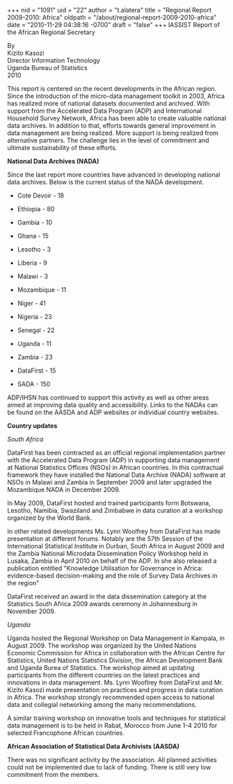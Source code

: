+++
nid = "1091"
uid = "22"
author = "t.alatera"
title = "Regional Report 2009-2010: Africa"
oldpath = "/about/regional-report-2009-2010-africa"
date = "2010-11-29 04:38:16 -0700"
draft = "false"
+++
IASSIST Report of the African Regional Secretary

By<br />
Kizito Kasozi<br />
Director Information Technology<br />
Uganda Bureau of Statistics<br />
2010

This report is centered on the recent developments in the African
region. Since the introduction of the micro-data management toolkit in
2003, Africa has realized more of national datasets documented and
archived. With support from the Accelerated Data Program (ADP) and
International Household Survey Network, Africa has been able to create
valuable national data archives. In addition to that, efforts towards
general improvement in data management are being realized. More support
is being realized from alternative partners. The challenge lies in the
level of commitment and ultimate sustainability of these efforts.

**National Data Archives (NADA)**

Since the last report more countries have advanced in developing
national data archives. Below is the current status of the NADA
development.

-   Cote Devoir - 18
-   Ethiopia - 80
-   Gambia - 10
-   Ghana - 15
-   Lesotho - 3
-   Liberia - 9
-   Malawi - 3
-   Mozambique - 11
-   Niger - 41
-   Nigeria - 23
-   Senegal - 22
-   Uganda - 11
-   Zambia - 23
    
-   DataFirst - 15
-   SADA - 150

ADP/IHSN has continued to support this activity as well as other areas
aimed at improving data quality and accessibility. Links to the NADAs
can be found on the AASDA and ADP websites or individual country
websites.

**Country updates**

*South Africa*

DataFirst has been contracted as an official regional implementation
partner with the Accelerated Data Program (ADP) in supporting data
management at National Statistics Offices (NSOs) in African countries.
In this contractual framework they have installed the National Data
Archive (NADA) software at NSOs in Malawi and Zambia in September 2009
and later upgraded the Mozambique NADA in December 2009.

In May 2009, DataFirst hosted and trained participants form Botswana,
Lesotho, Namibia, Swaziland and Zimbabwe in data curation at a workshop
organized by the World Bank.

In other related developments Ms. Lynn Woolfrey from DataFirst has made
presentation at different forums. Notably are the 57th Session of the
International Statistical Institute in Durban, South Africa in August
2009 and the Zambia National Microdata Dissemination Policy Workshop
held in Lusaka, Zambia in April 2010 on behalf of the ADP. In she also
released a publication entitled "Knowledge Utilisation for Governance
in Africa: evidence-based decision-making and the role of Survey Data
Archives in the region"

DataFirst received an award in the data dissemination category at the
Statistics South Africa 2009 awards ceremony in Johannesburg in November
2009.

*Uganda*

Uganda hosted the Regional Workshop on Data Management in Kampala, in
August 2009. The workshop was organized by the United Nations Economic
Commission for Africa in collaboration with the African Centre for
Statistics, United Nations Statistics Division, the African Development
Bank and Uganda Burea of Statistics. The workshop aimed at updating
participants from the different countries on the latest practices and
innovations in data management. Ms. Lynn Wooflrey from DataFirst and Mr.
Kizito Kasozi made presentation on practices and progress in data
curation in Africa. The workshop strongly recommended open access to
national data and collegial networking among the many recommendations.

A similar training workshop on innovative tools and techniques for
statistical data management is to be held in Rabat, Morocco from June 1-4 2010 for selected Francophone African countries.

**African Association of Statistical Data Archivists (AASDA)**

There was no significant activity by the association. All planned
activities could not be implemented due to lack of funding. There is
still very low commitment from the members.
